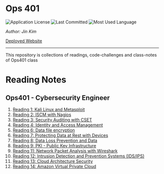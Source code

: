 # Ops 401

![Application License](https://img.shields.io/github/license/jinwoov/Ops401)
![Last Committed](https://img.shields.io/github/last-commit/jinwoov/Ops401)
![Most Used Language](https://img.shields.io/github/languages/top/jinwoov/Ops401)

*Author: Jin Kim*  
  
[Deployed Website](https://jinwoov.github.io/Ops401/)

---

This repository is collections of readings, code-challenges and class-notes of Ops401 class

# Reading Notes

## Ops401 - Cybersecurity Engineer

1. [Reading 1: Kali Linux and Metasploit](./Reading-notes/reading1.md)
2. [Reading 2: ISCM with Nagios](./Reading-notes/reading2.md)
3. [Reading 3: Security Auditing with CSET](./Reading-notes/reading3.md)
4. [Reading 4: Identity and Access Management](./Reading-notes/reading4.md)
5. [Reading 6: Data file encryption](./Reading-notes/reading6.md)
6. [Reading 7: Protecting Data at Rest with Devices](./Reading-notes/reading7.md)
7. [Reading 8: Data Loss Prevention and Data](./Reading-notes/reading8.md)
8. [Reading 9: PKI - Public Key Infrastructure](./Reading-notes/reading9.md)
9. [Reading 11: Network Packet Analysis with Wireshark](./Reading-notes/reading11.md)
10. [Reading 12: Intrusion Detection and Prevention Systems (IDS/IPS)](./Reading-notes/reading12.md)
11. [Reading 13: Cloud Architecture Security](./Reading-notes/reading13.md)
12. [Reading 14: Amazon Virtual Private Cloud](./Reading-notes/reading14.md)
  